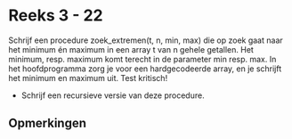 # Reeks 3 - 22

Schrijf een procedure zoek_extremen(t, n, min, max) die op zoek gaat naar het minimum én maximum in een array t van
n gehele getallen. Het minimum, resp. maximum komt terecht in de parameter min resp. max. In het hoofdprogramma zorg
je voor een hardgecodeerde array, en je schrijft het minimum en maximum uit. Test kritisch!

-   Schrijf een recursieve versie van deze procedure.


## Opmerkingen